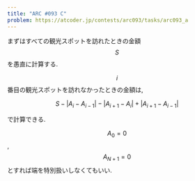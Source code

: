 ```yaml
---
title: "ARC #093 C"
problem: https://atcoder.jp/contests/arc093/tasks/arc093_a
---
```

まずはすべての観光スポットを訪れたときの金額 $$ S $$ を愚直に計算する.

$$ i $$ 番目の観光スポットを訪れなかったときの金額は,

$$
S - | A_i-A_{i-1} | - | A_{i+1} - A_i | + | A_{i+1} - A_{i-1} |
$$

で計算できる.

$$ A_0 = 0 $$, $$ A_{N+1} = 0 $$ とすれば端を特別扱いしなくてもいい.
